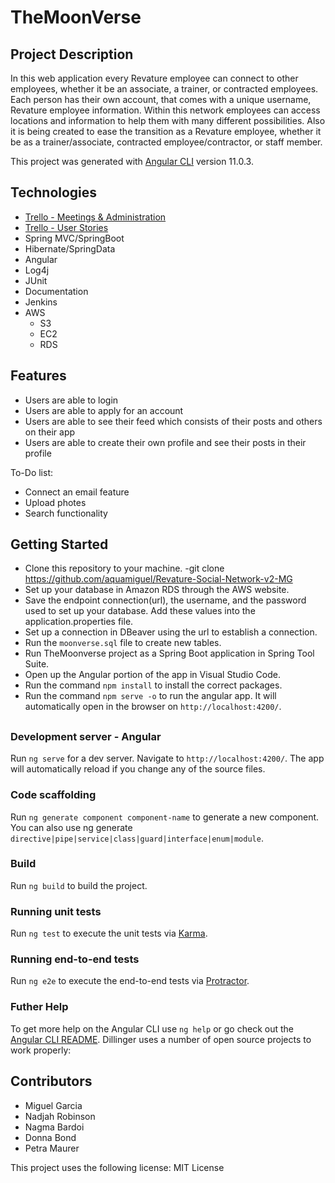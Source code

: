 # TheMoonVerse

## Project Description
In this web application every Revature employee can connect to other employees, whether it be an associate, a trainer, or contracted employees. Each person has their own account, that comes with a unique username, Revature employee information. Within this network employees can access locations and information to help them with many different possibilities. Also it is being created to ease the transition as a Revature employee, whether it be as a trainer/associate, contracted employee/contractor, or staff member.

This project was generated with [Angular CLI](https://github.com/Java-Techie-jt/spring-security-angular-example) version 11.0.3.

## Technologies
- [Trello - Meetings & Administration](https://trello.com/b/uvCDekqY/the-moonverse-meetings-administration)
- [Trello - User Stories](https://trello.com/b/WTO41OAX/project-2-user-stories)
- Spring MVC/SpringBoot
- Hibernate/SpringData
- Angular
- Log4j
- JUnit
- Documentation
- Jenkins
- AWS
    - S3
    - EC2
    - RDS
    
## Features
* Users are able to login
* Users are able to apply for an account
* Users are able to see their feed which consists of their posts and others on their app
* Users are able to create their own profile and see their posts in their profile

To-Do list:

* Connect an email feature
* Upload photes 
* Search functionality 

## Getting Started
- Clone this repository to your machine. -git clone https://github.com/aquamiguel/Revature-Social-Network-v2-MG
- Set up your database in Amazon RDS through the AWS website.
- Save the endpoint connection(url), the username, and the password used to set up your database.
Add these values into the application.properties file.
- Set up a connection in DBeaver using the url to establish a connection.
- Run the ```moonverse.sql``` file to create new tables.
- Run TheMoonverse project as a Spring Boot application in Spring Tool Suite.
- Open up the Angular portion of the app in Visual Studio Code.
- Run the command ```npm install``` to install the correct packages.
- Run the command ```npm serve -o``` to run the angular app. It will automatically open in the browser on ```http://localhost:4200/```.

##

### Development server - Angular
Run ```ng serve``` for a dev server. Navigate to ```http://localhost:4200/```.  The app will automatically reload if you change any of the source files.

### Code scaffolding
Run ```ng generate component component-name``` to generate a new component. You can also use ng generate ```directive|pipe|service|class|guard|interface|enum|module```.

### Build
Run ```ng build``` to build the project.

### Running unit tests
Run ```ng test``` to execute the unit tests via [Karma](https://karma-runner.github.io/).

### Running end-to-end tests
Run ```ng e2e``` to execute the end-to-end tests via [Protractor](http://www.protractortest.org/).

### Futher Help
To get more help on the Angular CLI use ```ng help``` or go check out the [Angular CLI README](https://github.com/angular/angular-cli/blob/master/README.md).
Dillinger uses a number of open source projects to work properly:

## Contributors
- Miguel Garcia
- Nadjah Robinson
- Nagma Bardoi
- Donna Bond
- Petra Maurer

This project uses the following license: MIT License
